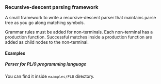### Recursive-descent parsing framework

A small framework to write a recursive-descent parser that maintains parse tree as you go along matching symbols.

Grammar rules must be added for non-terminals. Each non-terminal has a production function. Successful matches inside a production function are added as child nodes to the non-terminal.

#### Examples

##### Parser for PL/0 programming language

You can find it inside `examples/PL0` directory.
